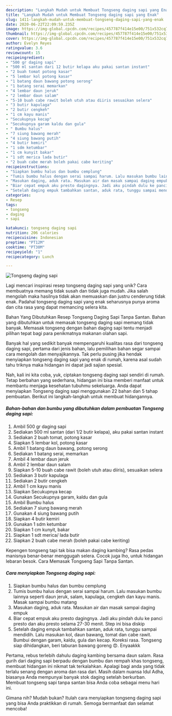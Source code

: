 ```yaml
---
description: "Langkah Mudah untuk Membuat Tongseng daging sapi yang Enak"
title: "Langkah Mudah untuk Membuat Tongseng daging sapi yang Enak"
slug: 1411-langkah-mudah-untuk-membuat-tongseng-daging-sapi-yang-enak
date: 2020-06-22T22:09:59.235Z
image: https://img-global.cpcdn.com/recipes/457787f414e15e00/751x532cq70/tongseng-daging-sapi-foto-resep-utama.jpg
thumbnail: https://img-global.cpcdn.com/recipes/457787f414e15e00/751x532cq70/tongseng-daging-sapi-foto-resep-utama.jpg
cover: https://img-global.cpcdn.com/recipes/457787f414e15e00/751x532cq70/tongseng-daging-sapi-foto-resep-utama.jpg
author: Evelyn Reyes
ratingvalue: 3.6
reviewcount: 15
recipeingredient:
- "500 gr daging sapi"
- "500 ml santan dari 12 butir kelapa aku pakai santan instant"
- "2 buah tomat potong kasar"
- "5 lembar kol potong kasar"
- "1 batang daun bawang potong serong"
- "1 batang serai memarkan"
- "4 lembar daun jeruk"
- "2 lembar daun salam"
- "5-10 buah cabe rawit boleh utuh atau diiris sesuaikan selera"
- "3 butir kapulaga"
- "2 butir cengkeh"
- "1 cm kayu manis"
- "Secukupnya kecap"
- "Secukupnya garam kaldu dan gula"
- " Bumbu halus"
- "7 siung bawang merah"
- "4 siung bawang putih"
- "4 butir kemiri"
- "1 sdm ketumbar"
- "1 cm kunyit bakar"
- "1 sdt merica lada butir"
- "2 buah cabe merah boleh pakai cabe keriting"
recipeinstructions:
- "Siapkan bumbu halus dan bumbu cemplung"
- "Tumis bumbu halus dengan serai sampai harum. Lalu masukan bumbu lainnya seperti daun jeruk, salam, kapulaga, cengkeh dan kayu manis. Masak sampai bumbu matang"
- "Masukan daging, aduk rata. Masukan air dan masak sampai daging empuk"
- "Biar cepat empuk aku presto dagingnya. Jadi aku pindah dulu ke panci presto dan aku presto selama 27-30 menit. Step ini bisa diskip"
- "Setelah daging empuk tambahkan santan, aduk rata, tunggu sampai mendidih. Lalu masukan kol, daun bawang, tomat dan cabe rawit. Bumbui dengan garam, kaldu, gula dan kecap. Koreksi rasa. Tongseng siap dihidangkan, beri taburan bawang goreng 😍. Enyaakkk"
categories:
- Resep
tags:
- tongseng
- daging
- sapi

katakunci: tongseng daging sapi 
nutrition: 206 calories
recipecuisine: Indonesian
preptime: "PT12M"
cooktime: "PT30M"
recipeyield: "1"
recipecategory: Lunch

---
```



![Tongseng daging sapi](https://img-global.cpcdn.com/recipes/457787f414e15e00/751x532cq70/tongseng-daging-sapi-foto-resep-utama.jpg)

Lagi mencari inspirasi resep tongseng daging sapi yang unik? Cara membuatnya memang tidak susah dan tidak juga mudah. Jika salah mengolah maka hasilnya tidak akan memuaskan dan justru cenderung tidak enak. Padahal tongseng daging sapi yang enak seharusnya punya aroma dan cita rasa yang dapat memancing selera kita.

Bahan Yang Dibutuhkan Resep Tongseng Daging Sapi Tanpa Santan. Bahan yang dibutuhkan untuk memasak tongseng daging sapi memang tidak banyak. Memasak tongseng dengan bahan daging sapi tentu menjadi pilihan tepat bagi para penikmatnya makanan olahan sapi.

Banyak hal yang sedikit banyak mempengaruhi kualitas rasa dari tongseng daging sapi, pertama dari jenis bahan, lalu pemilihan bahan segar sampai cara mengolah dan menyajikannya. Tak perlu pusing jika hendak menyiapkan tongseng daging sapi yang enak di rumah, karena asal sudah tahu triknya maka hidangan ini dapat jadi sajian spesial.


Nah, kali ini kita coba, yuk, ciptakan tongseng daging sapi sendiri di rumah. Tetap berbahan yang sederhana, hidangan ini bisa memberi manfaat untuk membantu menjaga kesehatan tubuhmu sekeluarga. Anda dapat menyiapkan Tongseng daging sapi menggunakan 22 bahan dan 5 tahap pembuatan. Berikut ini langkah-langkah untuk membuat hidangannya.

<!--inarticleads1-->

##### Bahan-bahan dan bumbu yang dibutuhkan dalam pembuatan Tongseng daging sapi:

1. Ambil 500 gr daging sapi
1. Sediakan 500 ml santan (dari 1/2 butir kelapa), aku pakai santan instant
1. Sediakan 2 buah tomat, potong kasar
1. Siapkan 5 lembar kol, potong kasar
1. Ambil 1 batang daun bawang, potong serong
1. Sediakan 1 batang serai, memarkan
1. Ambil 4 lembar daun jeruk
1. Ambil 2 lembar daun salam
1. Siapkan 5-10 buah cabe rawit (boleh utuh atau diiris), sesuaikan selera
1. Sediakan 3 butir kapulaga
1. Sediakan 2 butir cengkeh
1. Ambil 1 cm kayu manis
1. Siapkan Secukupnya kecap
1. Gunakan Secukupnya garam, kaldu dan gula
1. Ambil  Bumbu halus
1. Sediakan 7 siung bawang merah
1. Gunakan 4 siung bawang putih
1. Siapkan 4 butir kemiri
1. Gunakan 1 sdm ketumbar
1. Siapkan 1 cm kunyit, bakar
1. Siapkan 1 sdt merica/ lada butir
1. Siapkan 2 buah cabe merah (boleh pakai cabe keriting)


Kepengen tongseng tapi tak bisa makan daging kambing? Rasa pedas manisnya benar-benar menggugah selera. Cocok juga lho, untuk hidangan lebaran besok. Cara Memasak Tongseng Sapi Tanpa Santan. 

<!--inarticleads2-->

##### Cara menyiapkan Tongseng daging sapi:

1. Siapkan bumbu halus dan bumbu cemplung
1. Tumis bumbu halus dengan serai sampai harum. Lalu masukan bumbu lainnya seperti daun jeruk, salam, kapulaga, cengkeh dan kayu manis. Masak sampai bumbu matang
1. Masukan daging, aduk rata. Masukan air dan masak sampai daging empuk
1. Biar cepat empuk aku presto dagingnya. Jadi aku pindah dulu ke panci presto dan aku presto selama 27-30 menit. Step ini bisa diskip
1. Setelah daging empuk tambahkan santan, aduk rata, tunggu sampai mendidih. Lalu masukan kol, daun bawang, tomat dan cabe rawit. Bumbui dengan garam, kaldu, gula dan kecap. Koreksi rasa. Tongseng siap dihidangkan, beri taburan bawang goreng 😍. Enyaakkk


Pertama, rebus terlebih dahulu daging kambing bersama daun salam. Rasa gurih dari daging sapi berpadu dengan bumbu dan rempah khas tongseng, membuat hidangan ini nikmat tak terkalahkan. Apalagi bagi anda yang tidak terlalu senang dengan aroma dan rasa dari. Masih dalam nuansa Idul Adha, biasanya Anda mempunyai banyak stok daging setelah berkurban. Membuat tongseng sapi tanpa santan bisa Anda coba sebagai menu hari ini. 

Gimana nih? Mudah bukan? Itulah cara menyiapkan tongseng daging sapi yang bisa Anda praktikkan di rumah. Semoga bermanfaat dan selamat mencoba!

